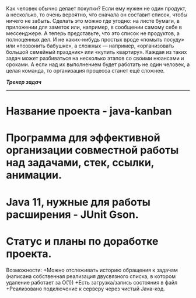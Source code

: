 Как человек обычно делает покупки? Если ему нужен не один продукт, а несколько, то очень вероятно, что сначала он составит список, чтобы ничего не забыть. 
Сделать это можно где угодно: на листе бумаги, в приложении для заметок или, например, в сообщении самому себе в мессенджере. 
А теперь представьте, что это список не продуктов, а полноценных дел. И не каких-нибудь простых вроде «помыть посуду» или «позвонить бабушке»,
а сложных — например, «организовать большой семейный праздник» или «купить квартиру». 
Каждая из таких задач может разбиваться на несколько этапов со своими нюансами и сроками. 
А если над их выполнением будет работать не один человек, а целая команда, то организация процесса станет ещё сложнее.

***Трекер задач***
____
# Название проекта - java-kanban
# Программа для эффективной организации совместной работы над задачами, стек, ссылки, анимации.
# Java 11, нужные для работы расширения - JUnit Gson.
# Статус и планы по доработке проекта.


Возможности:
  +Можно отслеживать историю обращения к задачам (написана собственная реализация двусвязного списка, в котором удаление работает за О(1))
  +Есть загрузка/запись состояния в файл
  +Реализовано подключение к серверу через чистый Java-код.
